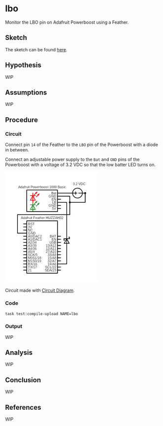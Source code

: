 # lbo

Monitor the LBO pin on Adafruit Powerboost using a Feather.

## Sketch

The sketch can be found [here][1].

## Hypothesis

WIP

## Assumptions

WIP

## Procedure

### Circuit

Connect pin `14` of the Feather to the `LBO` pin of the Powerboost with a diode
in between.

Connect an adjustable power supply to the `Bat` and `GND` pins of the Powerboost
with a voltage of 3.2 VDC so that the low batter LED turns on.

![](../assets/images/circuit-lbo.png)

Circuit made with [Circuit Diagram][2].

### Code

```shell
task test:compile-upload NAME=lbo
```

### Output

WIP

## Analysis

WIP

## Conclusion

WIP

## References

WIP

[1]: https://github.com/nicholaswilde/solar-battery-charger/tree/main/test/lbo
[2]: https://www.circuit-diagram.org/
